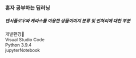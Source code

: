 <h3> 혼자 공부하는 딥러닝 </h3>
<h5> 텐서플로우와 케라스를 이용한 상품이미지 분류 및 전처리에 대한 부분 </h5>

개발환경🌹<br>
Visual Studio Code<br>
Python 3.9.4<br>
jupyterNotebook<br>
